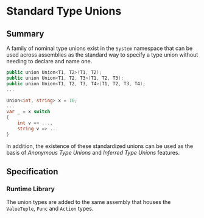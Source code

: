 # Standard Type Unions

## Summary

A family of nominal type unions exist in the `System` namespace that can be used across assemblies as the standard way to specify a type union without needing to declare and name one.

```csharp
public union Union<T1, T2>(T1, T2);
public union Union<T1, T2, T3>(T1, T2, T3);
public union Union<T1, T2, T3, T4>(T1, T2, T3, T4);
...

Union<int, string> x = 10;
...
var _ = x switch 
{
    int v => ...,
    string v => ...
}
```

In addition, the existence of these standardized unions can be used as the basis of *Anonymous Type Unions* and *Inferred Type Unions* features.

## Specification

### Runtime Library

The union types are added to the same assembly that houses the `ValueTuple`, `Func` and `Action` types. 
